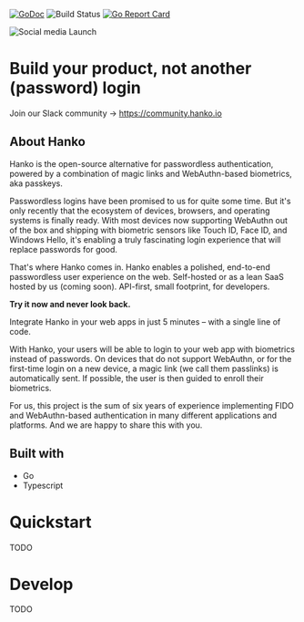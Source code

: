[![GoDoc](https://godoc.org/github.com/teamhanko/hanko?status.svg)](https://godoc.org/github.com/teamhanko/hanko)
![Build Status](https://github.com/teamhanko/hanko/workflows/Go/badge.svg)
[![Go Report Card](https://goreportcard.com/badge/github.com/teamhanko/hanko)](https://goreportcard.com/report/github.com/teamhanko/hanko)

![Social media Launch](https://user-images.githubusercontent.com/20115649/158687556-291e08f7-6b54-43e1-afe9-d780f19d6382.svg)

# Build your product, not another (password) login

Join our Slack community -> https://community.hanko.io

## About Hanko
Hanko is the open-source alternative for passwordless authentication, powered by a combination of magic links and WebAuthn-based biometrics, aka passkeys.

Passwordless logins have been promised to us for quite some time. But it's only recently that the ecosystem of devices, browsers, and operating systems is finally ready. With most devices now supporting WebAuthn out of the box and shipping with biometric sensors like Touch ID, Face ID, and Windows Hello, it's enabling a truly fascinating login experience that will replace passwords for good.

That's where Hanko comes in. Hanko enables a polished, end-to-end passwordless user experience on the web. Self-hosted or as a lean SaaS hosted by us (coming soon). API-first, small footprint, for developers.

**Try it now and never look back.**

Integrate Hanko in your web apps in just 5 minutes – with a single line of code.

With Hanko, your users will be able to login to your web app with biometrics instead of passwords. On devices that do not support WebAuthn, or for the first-time login on a new device, a magic link (we call them passlinks) is automatically sent. If possible, the user is then guided to enroll their biometrics.

For us, this project is the sum of six years of experience implementing FIDO and WebAuthn-based authentication in many different applications and platforms. And we are happy to share this with you.

## Built with
- Go
- Typescript

# Quickstart
TODO

# Develop
TODO
